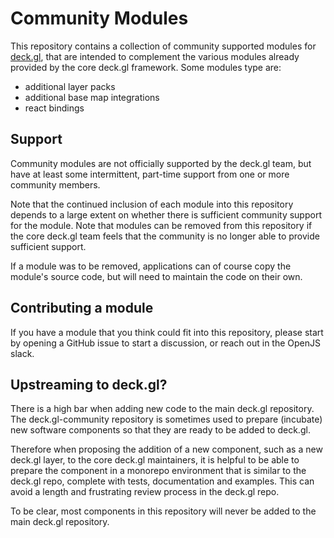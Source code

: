 # Community Modules

This repository contains a collection of community supported modules for [deck.gl](https://deck.gl), that are intended to complement the various modules already provided by the core deck.gl framework. Some modules type are:

- additional layer packs
- additional base map integrations
- react bindings

## Support

Community modules are not officially supported by the deck.gl team, but have at least some intermittent, part-time support from one or more community members.

Note that the continued inclusion of each module into this repository depends to a large extent on whether there is sufficient community support for the module. Note that modules can be removed from this repository if the core deck.gl team feels that the community is no longer able to provide sufficient support.

If a module was to be removed, applications can of course copy the module's source code, but will need to maintain the code on their own.

## Contributing a module

If you have a module that you think could fit into this repository, please start by opening a GitHub issue to start a discussion, or reach out in the OpenJS slack.

## Upstreaming to deck.gl?

There is a high bar when adding new code to the main deck.gl repository. The deck.gl-community repository is sometimes used to prepare (incubate) new software components so that they are ready to be added to deck.gl. 

Therefore when proposing the addition of a new component, such as a new deck.gl layer,
to the core deck.gl maintainers, it is helpful to be able to prepare the component in a monorepo environment that is similar to the deck.gl repo, complete with tests, documentation and examples. This can avoid a length and frustrating review process in the deck.gl repo.

To be clear, most components in this repository will never be added to the main deck.gl repository.

